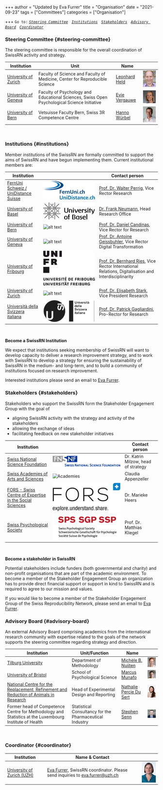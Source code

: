 +++
author = "Updated by Eva Furrer"
title = "Organisation"
date = "2021-09-23"
tags = ["Committees"]
categories = ["Organisation"]

+++
`Go to:` [*`Steering Committee`*](#steering-committee)    &nbsp; [*`Institutions`*](#institutions)    &nbsp; [*`Stakeholders`*](#stakeholders)    &nbsp; [*`Advisory Board`*](#advisory-board)    &nbsp; [*`Coordinator`*](#coordinator)

### Steering Committee {#steering-committee}
The steering committee is responsible for the overall coordination of SwissRN activity and strategy.

Institution | Unit |   Name   |  |
--------------|---|-------------|---|
[University of Zurich](https://www.uzh.ch/en.html)|Faculty of Science and Faculty of Medicine, Center for Reproducible Science| [Leonhard Held](https://www.ebpi.uzh.ch/en/aboutus/departments/biostatistics/teambiostats/held.html) |![Leonhard Held](./../img/pic_LeonhardHeld.jpg)  |
[University of Geneva](https://unige.ch)| Faculty of Psychology and Educational Sciences, Swiss Open Psychological Science Initiative | [Evie Vergauwe](https://neurocenter-unige.ch/research-groups/evie-vergauwe/) | ![Evie Vergauwe](./../img/pic_EvieVergauwe.jpg)  |
[University of Bern](https://www.unibe.ch/index_eng.html)| Vetsuisse Faculty Bern, Swiss 3R Competence Centre| [Hanno W&uuml;rbel](https://www.tierschutz.vetsuisse.unibe.ch/about_us/personnel/prof_dr_wuerbel_hanno/index_eng.htmll) |![Hanno W&uuml;rbel](./../img/pic_HannoWuerbel.jpg)  |

&nbsp; 


### Institutions  {#institutions}  
Member institutions of the SwissRN are formally committed to support the aims of SwissRN and have begun implementing them. Current institutional members are:


Institution |  | Contact person
--------|------ |------
[FernUni Schweiz / UniDistance Suisse](https://fernuni.ch/)| ![alt text](./../img/Logo_kurz_bi_small.jpg "FernUni Schweiz / UniDistance Suisse") | [Prof. Dr. Walter Perrig](https://fernuni.ch/ueber-uns/organisation/direktion/), Vice Rector Research |
[University of Basel](https://www.unibas.ch) | ![alt text](./../img/UniBas_Logo_EN_Schwarz_RGB_65.jpg "University of Basel") | [Dr. Frank Neumann](https://www.unibas.ch/en/University/Administration-Services/Vice-President-for-Research/Research-Office.html), Head Research Office |
[University of Bern](https://www.unibe.ch) | ![alt text](./../img/logo_unibern.png "University of Bern") |     [Prof. Dr. Daniel Candinas](https://www.unibe.ch/university/organization/executive_board_and_central_administration/vice_rectorate_research/prof_dr_candinas_daniel/index_eng.html), Vice Rector for Research  |
[University of Geneva](https://www.unige.ch) | ![alt text](./../img/logo_unige.png "University of Geneva") |[Prof. Dr. Antoine Geissbuhler](https://www.unige.ch/rectorat/en/home/vice-recteur-antoine-geissbuhler/), Vice Rector Digital Transformation  |
[University of Fribourg](https://www.unifr.ch) | ![alt text](./../img/UNF_Logo_100pr_pos.png "University of Fribourg") |[Prof. Dr. Bernhard Ries](https://www.unifr.ch/uni/fr/organisation/direction/relations-internationales/ries.html), Vice Rector  International Relations, Digitalisation and Interdisciplinarity  |
[University of Zurich](https://www.uzh.ch) | ![alt text](./../img/logo_uzh.png "University of Zurich") | [Prof. Dr. Elisabeth Stark](https://www.research.uzh.ch/de/vp/Prorektor-in-Forschung.html), Vice President Research |
[Università della Svizzera italiana](https://www.usi.ch)  | ![alt text](./../img/usi-logo.png "Università della Svizzera italiana") |[Prof. Dr. Patrick Gagliardini](https://www.usi.ch/en/university/organisation/structure/rectorate), Pro-Rector for Research |


&nbsp;  

**Become a SwissRN Institution**

We expect that institutions seeking membership of SwissRN will want to develop capacity to deliver a research improvement strategy, and to work with SwissRN to develop a strategy for ensuring the sustainability of SwissRN in the medium- and long-term, and to build a community of institutions focused on research improvement.

Interested institutions please send an email to [Eva Furrer](mailto:eva.furrer@uzh.ch).

### Stakeholders  {#stakeholders}  
Stakeholders who support the SwissRN form the Stakeholder Engagement Group with the goal of

* aligning SwissRN activity with the strategy and activity of the stakeholders
* allowing the exchange of ideas
* facilitating feedback on new stakeholder initiatives
&nbsp;

Institution |  | Contact person |
--------------|-------------|---|
[Swiss National Science Foundation](http://www.snf.ch/en/Pages/default.aspx/)| ![SNSF](./../img/stakeholder_snf.png "SNF") | Dr. Katrin Milzow, head of strategy |
[Swiss Academies of Arts and Sciences](http://www.swiss-academies.ch/en/index/Aktuell/News.html)| ![Academies](./../img/stakeholder_swissacademies.png "Academies") | Claudia Appenzeller  |
[FORS - Swiss Centre of Expertise in the Social Sciences](https://www.forscenter.ch)| ![FORS](./../img/forslogo.png "FORS") | Dr. Marieke Heers |
[Swiss Psychological Society](https://www.ssp-sgp.ch)| ![SSP-SGP](./../img/SPS_SGP_SSP_Logo_rgb-01.png "SSP-SGP") |Prof. Dr. Matthias Kliegel |
&nbsp;  

**Become a stakeholder in SwissRN**

Potential stakeholders include funders (both governmental and charity) and non-profit organisations that are part of the academic environment. To become a member of the Stakeholder Engagement Group an organization has to provide direct financial support or support in kind to SwissRN and is required to agree to our mission and values.

If you would like to become a member of the Stakeholder Engagement Group of the Swiss Reproducibility Network, please send an email to [Eva Furrer](mailto:eva.furrer@uzh.ch).

### Advisory Board {#advisory-board}
An external Advisory Board comprising academics from the international research community with expertise related to the goals of the network supports the steering committee regarding strategy and direction.

Institution| Unit/Function | Name |  |
--------------|---|-------------|---|
[Tilburg University](https://www.tilburguniversity.edu)| Department of Methodology | [Mich&egrave;le B. Nuijten](https://mbnuijten.com) |![Mich??le B. Nuijten](./../img/pic_MicheleBNuijten.jpg)  |
[University of Bristol](https://www.bristol.ac.uk)| School of Psychological Science | [Marcus Munafo](http://www.bristol.ac.uk/expsych/people/marcus-r-munafo/) |![Marcus Munafo](./../img/pic_MarcusMunafo.jpg)  |
[National Centre for the Replacement, Refinement and Reduction of Animals in Research](https://www.nc3rs.org.uk/)|  Head of Experimental Design and Reporting | [Nathalie Percie Du Sert](https://www.nc3rs.org.uk/dr-nathalie-percie-du-sert) |![Nathalie Percie Du Sert](./../img/pic_Nathalie_PercieDuSert.jpg)  |
Former head of Competence Centre for Methodology and Statistics at the Luxembourg Institute of Health | Statistical Consultancy for the Pharmaceutical Industry | [Stephen Senn](http://www.senns.demon.co.uk/Consult.htm) |![Stephen Senn](./../img/pic_StephenSenn.jpg)  |

&nbsp;


### Coordinator {#coordinator}
Institution|   Name & Contact   |  |
--------------|---|-------------|
[University of Zurich (UZH)](https://www.uzh.ch/en.html) | [Eva Furrer](https://www.ebpi.uzh.ch/en/aboutus/departments/biostatistics/teambiostats/furrer.html), SwissRN coordinator. Please send inquiries to [eva.furrer@uzh.ch](mailto:eva.furrer@uzh.ch) |![Eva Furrer](./../img/pic_EvaFurrer.jpg)  |
